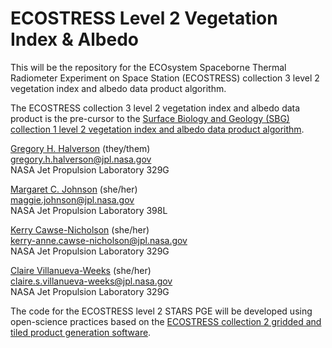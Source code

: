 # ECOSTRESS Level 2 Vegetation Index & Albedo

This will be the repository for the ECOsystem Spaceborne Thermal Radiometer Experiment on Space Station (ECOSTRESS) collection 3 level 2 vegetation index and albedo data product algorithm.

The ECOSTRESS collection 3 level 2 vegetation index and albedo data product is the pre-cursor to the [Surface Biology and Geology (SBG) collection 1 level 2 vegetation index and albedo data product algorithm](https://github.com/sbg-tir/SBG-TIR-L2-STARS).

[Gregory H. Halverson](https://github.com/gregory-halverson-jpl) (they/them)<br>
[gregory.h.halverson@jpl.nasa.gov](mailto:gregory.h.halverson@jpl.nasa.gov)<br>
NASA Jet Propulsion Laboratory 329G

[Margaret C. Johnson](https://github.com/majohnso) (she/her)<br>
[maggie.johnson@jpl.nasa.gov](mailto:maggie.johnson@jpl.nasa.gov)<br>
NASA Jet Propulsion Laboratory 398L

[Kerry Cawse-Nicholson](https://github.com/kcawse) (she/her)<br>
[kerry-anne.cawse-nicholson@jpl.nasa.gov](mailto:kerry-anne.cawse-nicholson@jpl.nasa.gov)<br>
NASA Jet Propulsion Laboratory 329G

[Claire Villanueva-Weeks](https://github.com/clairesvw) (she/her)<br>
[claire.s.villanueva-weeks@jpl.nasa.gov](mailto:claire.s.villanueva-weeks@jpl.nasa.gov)<br>
NASA Jet Propulsion Laboratory 329G

The code for the ECOSTRESS level 2 STARS PGE will be developed using open-science practices based on the [ECOSTRESS collection 2 gridded and tiled product generation software](https://github.com/ECOSTRESS-Collection-2/ECOSTRESS-Collection-2).
